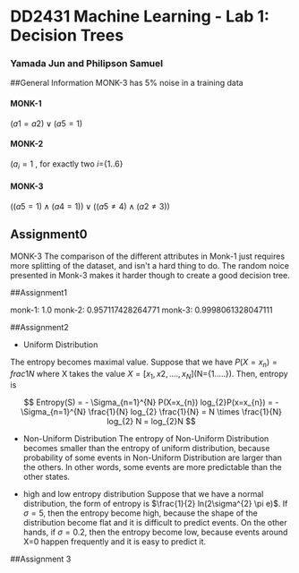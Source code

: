 # DD2431 Machine Learning - Lab 1: Decision Trees

### Yamada Jun and Philipson Samuel

##General Information
MONK-3 has 5% noise in a training data

#### MONK-1

$(a1 = a2) \vee (a5 = 1)$

#### MONK-2

$(a_{i}=1$ , for exactly two $i=${$1..6$}

#### MONK-3

$((a5=1) \wedge (a4=1))\vee((a5 \neq 4) \wedge (a2 \neq 3))$

## Assignment0

MONK-3
The comparison of the different attributes in Monk-1 just requires more splitting of the dataset, and isn't a hard thing to do. The random noice presented in Monk-3 makes it harder though to create a good decision tree.

##Assignment1

monk-1: 1.0
monk-2: 0.957117428264771
monk-3: 0.9998061328047111

##Assignment2
- Uniform Distribution

The entropy becomes maximal value. Suppose that we have $P(X=x_{n}) = frac{1}{N}$ where X takes the value  $X=[x_{1}, x{2},....,x_{N}]$(N={1.....}).
Then, entropy is

$$
Entropy(S) = - \Sigma_{n=1}^{N} P(X=x_{n}) log_{2}P(x=x_{n}) = - \Sigma_{n=1}^{N} \frac{1}{N} log_{2} \frac{1}{N} = N \times \frac{1}{N} log_{2} N = log_{2}N
$$

- Non-Uniform Distribution
The entropy of Non-Uniform Distribution  becomes smaller than the entropy of uniform distribution, because probability of some events in Non-Uniform Distribution  are larger than the others. In other words, some events  are more predictable than the other states.

- high and low  entropy distribution
Suppose that we have a normal distribution, the form of entropy is $\frac{1}{2} ln(2\sigma^{2} \pi e)$. If $\sigma = 5$, then the entropy become high, because the shape of the distribution become flat and it is difficult to predict events.
On the other hands, if $\sigma = 0.2$, then the entropy become low, because events around X=0 happen frequently and it is easy to predict it.

##Assignment 3
